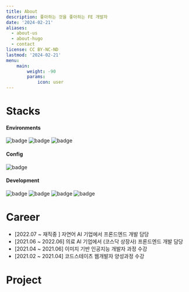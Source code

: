 ```yaml
---
title: About
description: 좋아하는 것을 좋아하는 FE 개발자  
date: '2024-02-21'
aliases:
  - about-us
  - about-hugo
  - contact
license: CC BY-NC-ND
lastmod: '2024-02-21'
menu:
    main: 
        weight: -90
        params:
            icon: user
---
```


# Stacks

#### Environments
<img src="https://img.shields.io/badge/webstorm-000000?style=for-the-badge&logo=webstorm&logoColor=white" style="display:inline;" alt="badge">
<img src="https://img.shields.io/badge/git-F05032?style=for-the-badge&logo=git&logoColor=white" style="display:inline;" alt="badge">
<img src="https://img.shields.io/badge/github-181717?style=for-the-badge&logo=github&logoColor=white" style="display:inline;" alt="badge">

#### Config
<img src="https://img.shields.io/badge/yarn-2C8EBB?style=for-the-badge&logo=yarn&logoColor=white" style="display:inline;" alt="badge">

#### Development
<img src="https://img.shields.io/badge/typescript-3178C6?style=for-the-badge&logo=typescript&logoColor=white" style="display:inline;" alt="badge">
<img src="https://img.shields.io/badge/react-61DAFB?style=for-the-badge&logo=react&logoColor=white" style="display:inline;" alt="badge">
<img src="https://img.shields.io/badge/mui-007FFF?style=for-the-badge&logo=mui&logoColor=white" style="display:inline;" alt="badge">
<img src="https://img.shields.io/badge/axios-5A29E4?style=for-the-badge&logo=axios&logoColor=white" style="display:inline;" alt="badge">


# Career 
* [2022.07 ~   재직중 ] 자연어 AI 기업에서 프론드엔드 개발 담당 
* [2021.06 ~ 2022.06] 의료 AI 기업에서 (코스닥 상장사) 프론드엔드 개발 담당 
* [2021.04 ~ 2021.06] 이미지 기반 인공지능 개발자 과정 수강
* [2021.02 ~ 2021.04] 코드스테이츠 웹개발자 양성과정 수강

# Project
